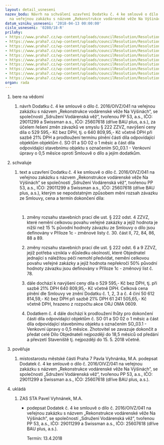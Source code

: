 ```yaml
---
layout: detail_usneseni
nazev_bodu: Návrh na schválení uzavření Dodatku č. 4 ke smlouvě o dílo č. 2016/OIVZ/041
  na veřejnou zakázku s názvem „Rekonstrukce vodárenské věže Na Výšinách", Praha 7
datum_vzniku_usneseni: '2018-04-13 00:00:00'
cislo_usneseni: '0280/18-R'
prilohy:
- https://www.praha7.cz/wp-content/uploads/councilResolution/Resolutions/29787/export/1Duvodovazprava~344154.docx
- https://www.praha7.cz/wp-content/uploads/councilResolution/Resolutions/29787/export/2Smlouvaodiloc2016OIVZ041~344153.doc
- https://www.praha7.cz/wp-content/uploads/councilResolution/Resolutions/29787/export/3Dodatekc1~344152.docx
- https://www.praha7.cz/wp-content/uploads/councilResolution/Resolutions/29787/export/4Dodatekc2~344151.doc
- https://www.praha7.cz/wp-content/uploads/councilResolution/Resolutions/29787/export/5Dodatekc3~344150.doc
- https://www.praha7.cz/wp-content/uploads/councilResolution/Resolutions/29787/export/8ORVypisSwissmanas~344146.pdf
- https://www.praha7.cz/wp-content/uploads/councilResolution/Resolutions/29787/export/9ORVypisPP53~344145.pdf
- https://www.praha7.cz/wp-content/uploads/councilResolution/Resolutions/29787/export/10SpolehlivyplatceSwissmanas~344144.pdf
- https://www.praha7.cz/wp-content/uploads/councilResolution/Resolutions/29787/export/11SpolehlivyplatcePP53~344143.pdf
- https://www.praha7.cz/wp-content/uploads/councilResolution/Resolutions/29787/export/export~344206.pdf
organ: rada
---
```

<ol id="urzList" class="urzList_view"><li id="" class="urzClass1"><span name="1">bere na vědomí</span><ol id="" class="urzOlClass"><li style="text-align: left;" id="" class="urzClass2"><span><p>návrh Dodatku č. 4 ke smlouvě o dílo č. 2016/OIVZ/041 na veřejnou zakázku s názvem „Rekonstrukce vodárenské věže Na Výšinách“, se společností „Sdružení Vodárenská věž“, tvořenou&nbsp;PP 53, a.s., IČO: 29011299 a Swissman a.s., IČO: 25607618 (dříve BAU plus, a.s.), za účelem řešení změn závazků ve smyslu § 222 ZZVZ, navýšení ceny díla o 529 595,- Kč bez DPH, tj. o 640 809,95,- Kč včetně DPH při sazbě 21% DPH a prodloužení termínu plnění části díla odpovídající objektům&nbsp;objektům č. SO 01 a SO 02 o 1 měsíc a část díla odpovídající stavebnímu objektu s označením SO_03.1 - Venkovní úpravy o 0,5 měsíce oproti Smlouvě o dílo a jejím dodatkům.<br></p></span></li></ol></li><li id="" class="urzClass1"><span name="24">schvaluje</span><ol class="urzOlClass"><li style="text-align: left;" id="" class="urzClass2"><span><p>text a uzavření Dodatku č. 4 ke smlouvě o dílo č. 2016/OIVZ/041 na veřejnou zakázku s názvem „Rekonstrukce vodárenské věže Na Výšinách“ se společností „Sdružení Vodárenská věž“, tvořenou PP 53, a.s., IČO: 29011299 a Swissman a.s., IČO: 25607618 (dříve BAU plus, a.s.), kterým se nepodstatným způsobem mění rozsah závazku ze Smlouvy, cena a termín dokončení díla:</p><p>&nbsp; <br></p></span><ol id="" class="urzUlClass"><li class="urzClass3" id="" style="text-align: left;"><span><p>změny rozsahu stavebních prací dle ust. § 222 odst. 4 ZZVZ, které nemění celkovou povahu veřejné zakázky a jejíž hodnota je nižší než 15 % původní hodnoty závazku ze Smlouvy o dílo jsou definovány v Příloze 1c - změnové listy č. 30. část II, 72, 84, 86, 88 a 89.<br></p></span></li><li style="text-align: left;" id="" class="urzClass3"><span><p>změny rozsahu stavebních prací dle ust. § 222 odst. 6 a 9 ZZVZ, jejíž potřeba vznikla v důsledku okolností, které Objednatel jednající s náležitou péčí nemohl předvídat, nemění celkovou povahu veřejné zakázky a jejíž hodnota nepřekročí 50% původní hodnoty závazku jsou definovány v Příloze 1c - změnový list č. 78.<br></p></span></li><li style="text-align: left;" id="" class="urzClass3"><span><p>dále dochází k navýšení ceny díla o 529 595,- Kč bez DPH, tj. při sazbě 21% DPH 640 809,95,- Kč včetně DPH. Celková cena plnění dle Smlouvy ve znění Dodatku č. 1, 2, 3 a č. 4 činí 50 612 814,59,- Kč bez DPH při sazbě 21% DPH 61 241 505,65,- Kč včetně DPH, hrazeno z rozpočtu akce ORJ OMA 0609.</p></span></li><li class="urzClass3" id="" style="text-align: left;"><span><p>Dodatkem č. 4 dále dochází k prodloužení lhůty pro dokončení části díla&nbsp;odpovídající objektům č. SO 01 a SO 02 o 1 měsíc a část díla odpovídající stavebnímu objektu s označením SO_03.1 - Venkovní úpravy o 0,5 měsíce. Zhotovitel se zavazuje dokončit a předat celé Dílo Objednateli nejpozději do 18,5 měsíců od předání a převzetí Staveniště tj. nejpozději do 15. 5. 2018 včetně.</p></span></li></ol></li></ol></li><li id="" class="urzClass1"><span name="16">pověřuje</span><ol class="urzOlClass decimal "><li style="text-align: left;" id="" class="urzClass2"><span><p>místostarostu městské části Praha 7 Pavla Vyhnánka, M.A. podepsat Dodatek č. 4 ke smlouvě o dílo č. 2016/OIVZ/041 na veřejnou zakázku s názvem „Rekonstrukce vodárenské věže Na Výšinách“, se společností „Sdružení Vodárenská věž“, tvořenou&nbsp;PP 53, a.s., IČO: 29011299 a Swissman a.s., IČO: 25607618 (dříve BAU plus, a.s.).</p></span></li></ol></li><li class="urzClass1" id="urzUkoly"><span name="1">ukládá</span><ol class="urzOlClass"><li class="urzClass2"><span><p>ZAS STA Pavel Vyhnánek, M.A.</p></span><ul class="urzUlClass"><li class="urzClass3"><span><p>podepsat Dodatek č. 4 ke smlouvě o dílo č. 2016/OIVZ/041 na veřejnou zakázku s názvem „Rekonstrukce vodárenské věže Na Výšinách“, se společností „Sdružení Vodárenská věž“, tvořenou PP 53, a.s., IČO: 29011299 a Swissman a.s., IČO: 25607618 (dříve BAU plus, a.s.).</p></span><span class="urzUkolTermin">  Termín:&nbsp;13.4.2018</span></li></ul></li></ol></li></ol>